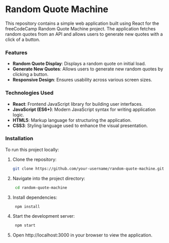 # Random Quote Machine

This repository contains a simple web application built using React for the freeCodeCamp Random Quote Machine project. The application fetches random quotes from an API and allows users to generate new quotes with a click of a button.

### Features

- **Random Quote Display**: Displays a random quote on initial load.
- **Generate New Quotes**: Allows users to generate new random quotes by clicking a button.
- **Responsive Design**: Ensures usability across various screen sizes.

### Technologies Used

- **React**: Frontend JavaScript library for building user interfaces.
- **JavaScript (ES6+)**: Modern JavaScript syntax for writing application logic.
- **HTML5**: Markup language for structuring the application.
- **CSS3**: Styling language used to enhance the visual presentation.

### Installation

To run this project locally:

1. Clone the repository:

   ```bash
   git clone https://github.com/your-username/random-quote-machine.git

   ```

2. Navigate into the project directory:

   ```bash
    cd random-quote-machine

   ```

3. Install dependencies:

   ```bash
    npm install

   ```

4. Start the development server:

   ```bash
    npm start

   ```

5. Open http://localhost:3000 in your browser to view the application.
